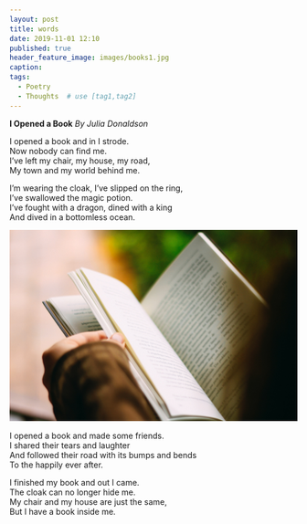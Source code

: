 ```yaml
---
layout: post
title: words
date: 2019-11-01 12:10
published: true
header_feature_image: images/books1.jpg
caption:
tags:    
  - Poetry
  - Thoughts  # use [tag1,tag2]
---
```

**I Opened a Book**
*By Julia Donaldson*


<p>I opened a book and in I strode.<br>
Now nobody can find me.<br>
I’ve left my chair, my house, my road,<br>
My town and my world behind me.</p>


<p>I’m wearing the cloak, I’ve slipped on the ring,<br>
I’ve swallowed the magic potion.<br>
I’ve fought with a dragon, dined with a king<br>
And dived in a bottomless ocean.</p>

[![reading](/images/reading.jpg)](/images/reading.jpg)

I opened a book and made some friends.<br>
I shared their tears and laughter<br>
And followed their road with its bumps and bends<br>
To the happily ever after.<br>

I finished my book and out I came.<br>
The cloak can no longer hide me.<br>
My chair and my house are just the same,<br>
But I have a book inside me.
